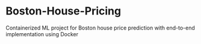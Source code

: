 # Boston-House-Pricing
Containerized ML project for Boston house price prediction with end-to-end implementation using Docker
